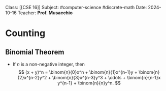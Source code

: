 Class: [[CSE 16]]
Subject: #computer-science #discrete-math 
Date: 2024-10-16
Teacher: **Prof. Musacchio**

# Counting

## Binomial Theorem
- If $n$ is a non-negative integer, then
$$
(x + y)^n = \binom{n}{0}x^n + \binom{n}{1}x^{n-1}y + \binom{n}{2}x^{n-2}y^2 + \binom{n}{3}x^{n-3}y^3 + \cdots + \binom{n}{n-1}x y^{n-1} + \binom{n}{n}y^n.
$$
